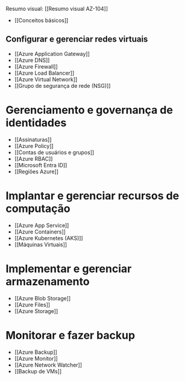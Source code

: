 Resumo visual: [[Resumo visual AZ-104]]

- [[Conceitos básicos]]
## Configurar e gerenciar redes virtuais

- [[Azure Application Gateway]]
- [[Azure DNS]]
- [[Azure Firewall]]
- [[Azure Load Balancer]]
- [[Azure Virtual Network]]
- [[Grupo de segurança de rede (NSG)]]

# Gerenciamento e governança de identidades

- [[Assinaturas]]
- [[Azure Policy]]
- [[Contas de usuários e grupos]]
- [[Azure RBAC]]
- [[Microsoft Entra ID]]
- [[Regiões Azure]]

# Implantar e gerenciar recursos de computação

- [[Azure App Service]]
- [[Azure Containers]]
- [[Azure Kubernetes (AKS)]]
- [[Máquinas Virtuais]]

# Implementar e gerenciar armazenamento

- [[Azure Blob Storage]]
- [[Azure Files]]
- [[Azure Storage]]

# Monitorar e fazer backup

- [[Azure Backup]]
- [[Azure Monitor]]
- [[Azure Network Watcher]]
- [[Backup de VMs]]
